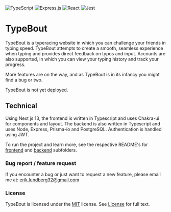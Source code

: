 ![TypeScript](https://img.shields.io/badge/typescript-%23007ACC.svg?style=for-the-badge&logo=typescript&logoColor=white)  ![Express.js](https://img.shields.io/badge/Express.js-404D59?style=for-the-badge) ![React](https://img.shields.io/badge/React-20232A?style=for-the-badge&logo=react&logoColor=61DAFB) ![Jest](https://img.shields.io/badge/Jest-323330?style=for-the-badge&logo=Jest&logoColor=white)


# TypeBout 
TypeBout is a typeracing website in which you can challenge your friends in typing speed. TypeBout attempts to create a smooth, seamless experience when typing and provides direct feedback on typos and input. Accounts are also supported, in which you can view your typing history and track your progress.  



More features are on the way, and as TypeBout is in its infancy you might find a bug or two.


TypeBout is not yet deployed.

## Technical
Using Next js 13, the frontend is written in Typescript and uses Chakra-ui for components and layout. The backend is also written in Typescript and uses Node, Express, Prisma-io and PostgreSQL. Authentication is handled using JWT. 

To run the project and learn more, see the respective README's for [frontend](https://github.com/ErikLundb3rg/typebout/tree/main/frontend) and [backend](https://github.com/ErikLundb3rg/typebout/tree/main/backend) subfolders.

### Bug report / feature request 
If you encounter a bug or just want to request a new feature, please email me at: 
erik.lundberg32@gmail.com


### License
TypeBout is licensed under the [MIT](https://opensource.org/license/mit/) license. See [License](https://github.com/ErikLundb3rg/typebout/blob/main/LICENSE) for full text.
